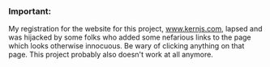 ### Important: 
My registration for the website for this project, www.kernjs.com, lapsed and was hijacked by some folks who added some nefarious links to the page which looks otherwise innocuous. Be wary of clicking anything on that page. This project probably also doesn't work at all anymore.
